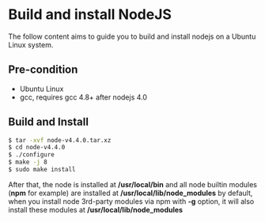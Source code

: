 # Build and install NodeJS
The follow content aims to guide you to build and install nodejs on a Ubuntu Linux system.

## Pre-condition
* Ubuntu Linux
* gcc, requires gcc 4.8+ after nodejs 4.0

## Build and Install

```Bash
$ tar -xvf node-v4.4.0.tar.xz
$ cd node-v4.4.0
$ ./configure
$ make -j 8
$ sudo make install
```

After that, the node is installed at **/usr/local/bin** and all node builtin modules (**npm** for example) are installed at
**/usr/local/lib/node_modules** by default, when you install node 3rd-party modules via npm with **-g** option, it will also install these modules at 
**/usr/local/lib/node_modules**
